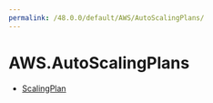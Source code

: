 ```yaml
---
permalink: /48.0.0/default/AWS/AutoScalingPlans/
---
```


# AWS.AutoScalingPlans



* [ScalingPlan](ScalingPlan.md)